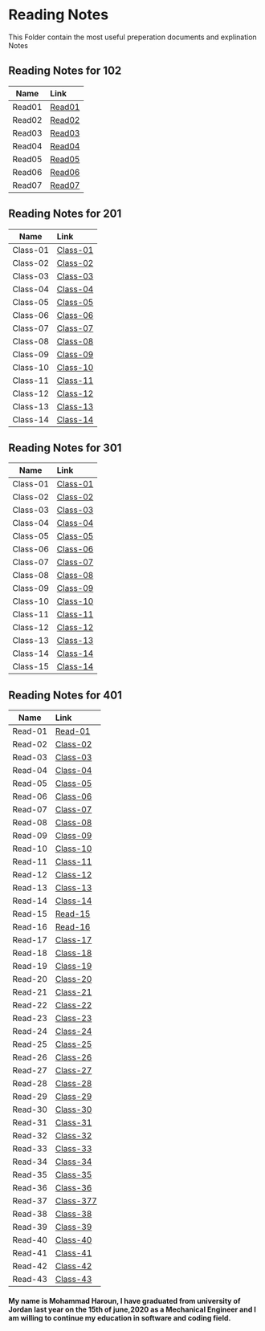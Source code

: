 
# Reading Notes
This Folder contain the most useful preperation documents and explination Notes




## Reading Notes for 102 ##

| Name | Link |  
|-----------------|:-------------|
|  Read01  | [Read01](https://mohammad-haroun-97.github.io/Reading-notes/Reading-102/Read01)        |    
|       Read02          |   [Read02](https://mohammad-haroun-97.github.io/Reading-notes/Reading-102/Read02)|
|  Read03  | [Read03](https://mohammad-haroun-97.github.io/Reading-notes/Reading-102/Read03)        |
|  Read04  | [Read04](https://mohammad-haroun-97.github.io/Reading-notes/Reading-102/Read04)        |
|  Read05  | [Read05](https://mohammad-haroun-97.github.io/Reading-notes/Reading-102/Read05)        |
|  Read06  | [Read06](https://mohammad-haroun-97.github.io/Reading-notes/Reading-102/Read06)        |
|  Read07  | [Read07](https://mohammad-haroun-97.github.io/Reading-notes/Reading-102/Read07)        |         
    




 ## Reading Notes for 201 ## 

| Name | Link | 
|-----------------|:-------------|
|  Class-01|   [Class-01](https://mohammad-haroun-97.github.io/Reading-notes/Reading-notes201/Class-01)|
|   Class-02   |     [Class-02](https://mohammad-haroun-97.github.io/Reading-notes/Reading-notes201/Class-02)      | 
|    Class-03  |     [Class-03](https://mohammad-haroun-97.github.io/Reading-notes/Reading-notes201/Class-03)   | 
|    Class-04 |      [Class-04](https://mohammad-haroun-97.github.io/Reading-notes/Reading-notes201/Class-04)        |
|       Class-05  |     [Class-05](https://mohammad-haroun-97.github.io/Reading-notes/Reading-notes201/Class-05)         | 
|     Class-06  |  [Class-06](https://mohammad-haroun-97.github.io/Reading-notes/Reading-notes201/Class-06)            |
|    Class-07 |[Class-07](https://mohammad-haroun-97.github.io/Reading-notes/Reading-notes201/Class-07)              |
|      Class-08   |   [Class-08](https://mohammad-haroun-97.github.io/Reading-notes/Reading-notes201/Class-08)           | 
|     Class-09|       [Class-09](https://mohammad-haroun-97.github.io/Reading-notes/Reading-notes201/Class-09)       |
|     Class-10    |    [Class-10](https://mohammad-haroun-97.github.io/Reading-notes/Reading-notes201/Class-10)          | 
|    Class-11  |     [Class-11](https://mohammad-haroun-97.github.io/Reading-notes/Reading-notes201/Class-11)         |
|      Class-12   |   [Class-12](https://mohammad-haroun-97.github.io/Reading-notes/Reading-notes201/Class-12)           | 
|    Class-13 |      [Class-13](https://mohammad-haroun-97.github.io/Reading-notes/Reading-notes201/Class-13)        |
|      Class-14   |      [Class-14](https://mohammad-haroun-97.github.io/Reading-notes/Reading-notes201/Class-14)        | 

## Reading Notes for 301 ## 

| Name | Link | 
|-----------------|:-------------|
|  Class-01|   [Class-01](https://mohammad-haroun-97.github.io/Reading-notes/Reading-Notes-301/class01.md)|
|   Class-02   |     [Class-02](https://mohammad-haroun-97.github.io/Reading-notes/Reading-Notes-301/class02.md)      | 
|    Class-03  |     [Class-03](https://mohammad-haroun-97.github.io/Reading-notes/Reading-Notes-301/class03.md)   | 
|    Class-04 |      [Class-04](https://mohammad-haroun-97.github.io/Reading-notes/Reading-Notes-301/class04.md)        |
|       Class-05  |     [Class-05](https://mohammad-haroun-97.github.io/Reading-notes/Reading-Notes-301/class05.md)         | 
|     Class-06  |  [Class-06](https://mohammad-haroun-97.github.io/Reading-notes/Reading-Notes-301/class06.md)            |
|    Class-07 |[Class-07](https://mohammad-haroun-97.github.io/Reading-notes/Reading-Notes-301/class07.md)              |
|      Class-08   |   [Class-08](https://mohammad-haroun-97.github.io/Reading-notes/Reading-Notes-301/class08.md)           | 
|     Class-09|       [Class-09](https://mohammad-haroun-97.github.io/Reading-notes/Reading-Notes-301/class09.md)       |
|     Class-10    |    [Class-10](https://mohammad-haroun-97.github.io/Reading-notes/Reading-Notes-301/class10.md)          | 
|    Class-11  |     [Class-11](https://mohammad-haroun-97.github.io/Reading-notes/Reading-Notes-301/class11.md)         |
|      Class-12   |   [Class-12](https://mohammad-haroun-97.github.io/Reading-notes/Reading-Notes-301/class12.md)           | 
|    Class-13 |      [Class-13](https://mohammad-haroun-97.github.io/Reading-notes/Reading-Notes-301/class13.md)        |
|      Class-14   |      [Class-14](https://mohammad-haroun-97.github.io/Reading-notes/Reading-Notes-301/class14.md)        | 
|      Class-15   |      [Class-14](https://mohammad-haroun-97.github.io/Reading-notes/Reading-Notes-301/class15.md)        | 





## Reading Notes for 401 ##    



| Name | Link | 
|-----------------|:-------------|
|  Read-01|   [Read-01](https://mohammad-haroun-97.github.io/Reading-notes/Reading-Notes-401-Advanced-Software-Development/Read1)|
|   Read-02   |     [Class-02](https://mohammad-haroun-97.github.io/Reading-notes/Reading-Notes-401-Advanced-Software-Development/Read2)      | 
|    Read-03  |     [Class-03](https://mohammad-haroun-97.github.io/Reading-notes/Reading-Notes-401-Advanced-Software-Development/Read3)   | 
|    Read-04 |      [Class-04](https://mohammad-haroun-97.github.io/Reading-notes/Reading-Notes-401-Advanced-Software-Development/Read4)        |
|       Read-05  |     [Class-05](https://mohammad-haroun-97.github.io/Reading-notes/Reading-Notes-401-Advanced-Software-Development/Read5)         | 
|     Read-06  |  [Class-06](https://mohammad-haroun-97.github.io/Reading-notes/Reading-Notes-401-Advanced-Software-Development/Read6)            |
|    Read-07 |[Class-07](https://mohammad-haroun-97.github.io/Reading-notes/Reading-Notes-401-Advanced-Software-Development/Read7)              |
|      Read-08   |   [Class-08](https://mohammad-haroun-97.github.io/Reading-notes/Reading-Notes-401-Advanced-Software-Development/Read8)           | 
|     Read-09|       [Class-09](https://mohammad-haroun-97.github.io/Reading-notes/Reading-Notes-401-Advanced-Software-Development/Read9)       |
|     Read-10    |    [Class-10](https://mohammad-haroun-97.github.io/Reading-notes/Reading-Notes-401-Advanced-Software-Development/Read10)          | 
|    Read-11  |     [Class-11](https://mohammad-haroun-97.github.io/Reading-notes/Reading-Notes-401-Advanced-Software-Development/Read11)         |
|      Read-12   |   [Class-12](https://mohammad-haroun-97.github.io/Reading-notes/Reading-Notes-401-Advanced-Software-Development/Read12)           | 
|    Read-13 |      [Class-13](https://mohammad-haroun-97.github.io/Reading-notes/Reading-Notes-401-Advanced-Software-Development/Read13)        |
|      Read-14   |      [Class-14](https://mohammad-haroun-97.github.io/Reading-notes/Reading-Notes-401-Advanced-Software-Development/Read14)        | 
|      Read-15   |      [Read-15](https://mohammad-haroun-97.github.io/Reading-notes/Reading-Notes-401-Advanced-Software-Development/Read15)        | 
|  Read-16|   [Read-16](https://mohammad-haroun-97.github.io/Reading-notes/Reading-Notes-401-Advanced-Software-Development/Read16)|
|   Read-17   |     [Class-17](https://mohammad-haroun-97.github.io/Reading-notes/Reading-Notes-401-Advanced-Software-Development/Read17)      | 
|    Read-18  |     [Class-18](https://mohammad-haroun-97.github.io/Reading-notes/Reading-Notes-401-Advanced-Software-Development/Read18)   | 
|    Read-19 |      [Class-19](https://mohammad-haroun-97.github.io/Reading-notes/Reading-Notes-401-Advanced-Software-Development/Read19)        |
|       Read-20  |     [Class-20](https://mohammad-haroun-97.github.io/Reading-notes/Reading-Notes-401-Advanced-Software-Development/Read20)         | 
|     Read-21  |  [Class-21](https://mohammad-haroun-97.github.io/Reading-notes/Reading-Notes-401-Advanced-Software-Development/Read21)            |
|    Read-22 |[Class-22](https://mohammad-haroun-97.github.io/Reading-notes/Reading-Notes-401-Advanced-Software-Development/Read22)              |
|      Read-23   |   [Class-23](https://mohammad-haroun-97.github.io/Reading-notes/Reading-Notes-401-Advanced-Software-Development/Read23)           | 
|     Read-24|       [Class-24](https://mohammad-haroun-97.github.io/Reading-notes/Reading-Notes-401-Advanced-Software-Development/Read24)       |
|     Read-25    |    [Class-25](https://mohammad-haroun-97.github.io/Reading-notes/Reading-Notes-401-Advanced-Software-Development/Read25)          | 
|    Read-26  |     [Class-26](https://mohammad-haroun-97.github.io/Reading-notes/Reading-Notes-401-Advanced-Software-Development/Read26)         |
|      Read-27   |   [Class-27](https://mohammad-haroun-97.github.io/Reading-notes/Reading-Notes-401-Advanced-Software-Development/Read27)           | 
|    Read-28 |      [Class-28](https://mohammad-haroun-97.github.io/Reading-notes/Reading-Notes-401-Advanced-Software-Development/Read28)        |
|      Read-29   |      [Class-29](https://mohammad-haroun-97.github.io/Reading-notes/Reading-Notes-401-Advanced-Software-Development/Read29)        | 
|      Read-30   |      [Class-30](https://mohammad-haroun-97.github.io/Reading-notes/Reading-Notes-401-Advanced-Software-Development/Read30)        | 
|  Read-31|   [Class-31](https://mohammad-haroun-97.github.io/Reading-notes/Reading-Notes-401-Advanced-Software-Development/Read31)|
|   Read-32   |     [Class-32](https://mohammad-haroun-97.github.io/Reading-notes/Reading-Notes-401-Advanced-Software-Development/Read32)      | 
|    Read-33  |     [Class-33](https://mohammad-haroun-97.github.io/Reading-notes/Reading-Notes-401-Advanced-Software-Development/Read33)   | 
|    Read-34 |      [Class-34](https://mohammad-haroun-97.github.io/Reading-notes/Reading-Notes-401-Advanced-Software-Development/Read34)        |
|       Read-35  |     [Class-35](https://mohammad-haroun-97.github.io/Reading-notes/Reading-Notes-401-Advanced-Software-Development/Read35)         | 
|     Read-36  |  [Class-36](https://mohammad-haroun-97.github.io/Reading-notes/Reading-Notes-401-Advanced-Software-Development/Read36)            |
|    Read-37 |[Class-377](https://mohammad-haroun-97.github.io/Reading-notes/Reading-Notes-401-Advanced-Software-Development/Read37)              |
|      Read-38   |   [Class-38](https://mohammad-haroun-97.github.io/Reading-notes/Reading-Notes-401-Advanced-Software-Development/Read38)           | 
|     Read-39|       [Class-39](https://mohammad-haroun-97.github.io/Reading-notes/Reading-Notes-401-Advanced-Software-Development/Read39)       |
|     Read-40    |    [Class-40](https://mohammad-haroun-97.github.io/Reading-notes/Reading-Notes-401-Advanced-Software-Development/Read40)          | 
|    Read-41  |     [Class-41](https://mohammad-haroun-97.github.io/Reading-notes/Reading-Notes-401-Advanced-Software-Development/Read41)         |
|      Read-42   |   [Class-42](https://mohammad-haroun-97.github.io/Reading-notes/Reading-Notes-401-Advanced-Software-Development/Read42)           | 
|    Read-43 |      [Class-43](https://mohammad-haroun-97.github.io/Reading-notes/Reading-Notes-401-Advanced-Software-Development/Read43)        |



#### My name is Mohammad Haroun, I have graduated from university of Jordan last year on the 15th of june,2020 as a Mechanical Engineer and I am willing to continue my education in software and coding field.
